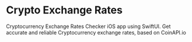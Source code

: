 # Crypto Exchange Rates

Cryptocurrency Exchange Rates Checker iOS app using SwiftUI. Get accurate and reliable Cryptocurrency exchange rates, based on CoinAPI.io
